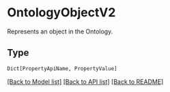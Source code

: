 # OntologyObjectV2

Represents an object in the Ontology.

## Type
```python
Dict[PropertyApiName, PropertyValue]
```


[[Back to Model list]](../../../../README.md#models-v2-link) [[Back to API list]](../../../../README.md#apis-v2-link) [[Back to README]](../../../../README.md)
